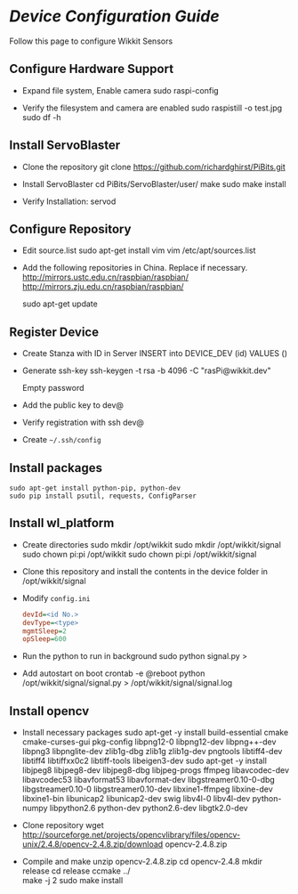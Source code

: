 # _Device Configuration Guide_

Follow this page to configure Wikkit Sensors

## Configure Hardware Support
  - Expand file system, Enable camera
    sudo raspi-config

  - Verify the filesystem and camera are enabled
    sudo raspistill -o test.jpg
    sudo df -h

## Install ServoBlaster
  - Clone the repository 
    git clone https://github.com/richardghirst/PiBits.git

  - Install ServoBlaster
    cd PiBits/ServoBlaster/user/
    make
    sudo make install

  - Verify Installation:
    servod

## Configure Repository
  - Edit source.list
    sudo apt-get install vim
    vim /etc/apt/sources.list

  - Add the following repositories in China. Replace if necessary. 
    http://mirrors.ustc.edu.cn/raspbian/raspbian/
    http://mirrors.zju.edu.cn/raspbian/raspbian/

    sudo apt-get update

## Register Device
  - Create Stanza with ID in Server 
    INSERT into DEVICE_DEV (id) VALUES (<id No.>)

  - Generate ssh-key 
    ssh-keygen -t rsa -b 4096 -C "rasPi<id No.>@wikkit.dev"
    
    Empty password
    
  - Add the public key to dev@<server IP>

  - Verify registration with
    ssh dev@<server IP>
    
  - Create `~/.ssh/config`
        

## Install packages
    sudo apt-get install python-pip, python-dev
    sudo pip install psutil, requests, ConfigParser

## Install wl_platform
  - Create directories
    sudo mkdir /opt/wikkit
    sudo mkdir /opt/wikkit/signal
    sudo chown pi:pi /opt/wikkit
    sudo chown pi:pi /opt/wikkit/signal

  - Clone this repository and install the contents in the device folder in /opt/wikkit/signal
    
  - Modify `config.ini`
    ```ini
    devId=<id No.>
    devType=<type>
    mgmtSleep=2
    opSleep=600
    ```
    
  - Run the python to run in background
        sudo python signal.py >  

  - Add autostart on boot 
    crontab -e 
    @reboot python /opt/wikkit/signal/signal.py > /opt/wikkit/signal/signal.log

## Install opencv
  - Install necessary packages
    sudo apt-get -y install build-essential cmake cmake-curses-gui pkg-config libpng12-0 libpng12-dev libpng++-dev libpng3 libpnglite-dev zlib1g-dbg zlib1g zlib1g-dev pngtools libtiff4-dev libtiff4 libtiffxx0c2 libtiff-tools libeigen3-dev 
    sudo apt-get -y install libjpeg8 libjpeg8-dev libjpeg8-dbg libjpeg-progs ffmpeg libavcodec-dev libavcodec53 libavformat53 libavformat-dev libgstreamer0.10-0-dbg libgstreamer0.10-0 libgstreamer0.10-dev libxine1-ffmpeg libxine-dev libxine1-bin libunicap2 libunicap2-dev swig libv4l-0 libv4l-dev python-numpy libpython2.6 python-dev python2.6-dev libgtk2.0-dev 

  - Clone repository 
    wget http://sourceforge.net/projects/opencvlibrary/files/opencv-unix/2.4.8/opencv-2.4.8.zip/download opencv-2.4.8.zip
    
  - Compile and make
    unzip opencv-2.4.8.zip
    cd opencv-2.4.8
    mkdir release
    cd release
    ccmake ../    
    make -j 2
    sudo make install
